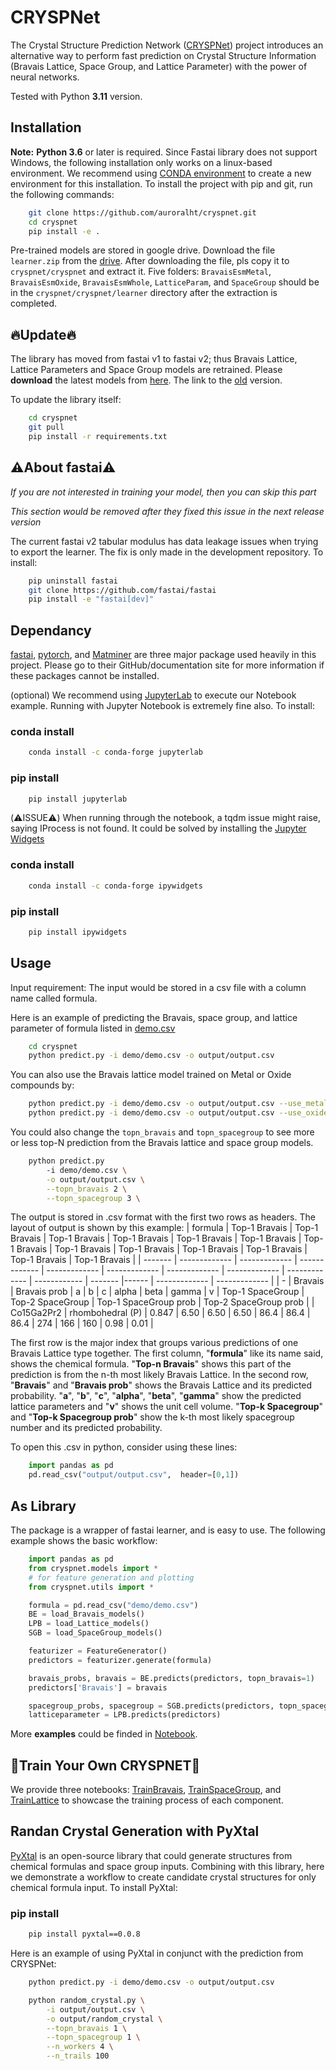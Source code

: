 # CRYSPNet

The Crystal Structure Prediction Network ([CRYSPNet](hhttps://journals.aps.org/prmaterials/abstract/10.1103/PhysRevMaterials.4.123802)) project introduces an alternative way to perform fast prediction on Crystal Structure Information (Bravais Lattice, Space Group, and Lattice Parameter) with the power of neural networks.

Tested with Python **3.11** version.

## Installation

**Note:** **Python 3.6** or later is required. Since Fastai library does not support Windows, the following installation only works on a linux-based environment. We recommend using [CONDA environment](https://docs.conda.io/projects/conda/en/latest/user-guide/tasks/manage-environments.html) to create a new environment for this installation.
To install the project with pip and git, run the following commands:
```bash
    git clone https://github.com/auroralht/cryspnet.git
    cd cryspnet
    pip install -e .
```

Pre-trained models are stored in google drive. Download the file `learner.zip` from the [drive](https://drive.google.com/file/d/1rpbV2-mnNj3M16-4BKvhuo5pkeoIY96q/view?usp=sharing). After downloading the file, pls copy it to `cryspnet/cryspnet` and extract it. Five folders: `BravaisEsmMetal`, `BravaisEsmOxide`, `BravaisEsmWhole`, `LatticeParam`, and `SpaceGroup` should be in the `cryspnet/cryspnet/learner` directory after the extraction is completed.

## 🔥Update🔥 
The library has moved from fastai v1 to fastai v2; thus Bravais Lattice, Lattice Parameters and Space Group models are retrained. Please **download** the latest models from [here](https://drive.google.com/file/d/1rpbV2-mnNj3M16-4BKvhuo5pkeoIY96q/view?usp=sharing). The link to the [old](https://drive.google.com/file/d/1s9OkrBRTSWTvufSia-ee625zR73bgBDA/view?usp=sharing) version.

To update the library itself:
```bash
    cd cryspnet
    git pull
    pip install -r requirements.txt
```

## ⚠️About fastai⚠️
*If you are not interested in training your model, then you can skip this part*

*This section would be removed after they fixed this issue in the next release version*

The current fastai v2 tabular modulus has data leakage issues when trying to export the learner. The fix is only made in the development repository. To install:
```bash
    pip uninstall fastai
    git clone https://github.com/fastai/fastai
    pip install -e "fastai[dev]"
```

## Dependancy

[fastai](https://github.com/fastai/fastai), [pytorch](https://github.com/pytorch/pytorch), and [Matminer](https://hackingmaterials.lbl.gov/matminer/installation.html) are three major package used heavily in this project. Please go to their GitHub/documentation site for more information if these packages cannot be installed.

(optional) We recommend using [JupyterLab](https://github.com/jupyterlab/jupyterlab/tree/acf208ed6f6843d03f34666ffc0cb2c37bdf2f3e) to execute our Notebook example. Running with Jupyter Notebook is extremely fine also. To install:

### conda install
```bash
    conda install -c conda-forge jupyterlab
```

### pip install
```bash
    pip install jupyterlab
```

(⚠️ISSUE⚠️) When running through the notebook, a tqdm issue might raise, saying IProcess is not found. It could be solved by installing the [Jupyter Widgets](https://ipywidgets.readthedocs.io/en/stable/user_install.html) 

### conda install
```bash
    conda install -c conda-forge ipywidgets
```

### pip install
```bash
    pip install ipywidgets
```


## Usage

Input requirement: The input would be stored in a csv file with
a column name called formula. 

Here is an example of predicting the Bravais, space group, and lattice parameter of formula listed in [demo.csv](https://github.com/AuroraLHT/cryspnet/tree/master/demo)
```bash
    cd cryspnet
    python predict.py -i demo/demo.csv -o output/output.csv 
```

You can also use the Bravais lattice model trained on Metal or Oxide compounds by:

```bash
    python predict.py -i demo/demo.csv -o output/output.csv --use_metal
    python predict.py -i demo/demo.csv -o output/output.csv --use_oxide 
```

You could also change the `topn_bravais` and `topn_spacegroup` to see more or less top-N prediction from the Bravais lattice and space group models.
```bash
    python predict.py 
        -i demo/demo.csv \
        -o output/output.csv \
        --topn_bravais 2 \
        --topn_spacegroup 3 \
```

The output is stored in .csv format with the first two rows as headers. The layout of output is shown by this example:
| formula | Top-1 Bravais | Top-1 Bravais | Top-1 Bravais | Top-1 Bravais | Top-1 Bravais | Top-1 Bravais | Top-1 Bravais | Top-1 Bravais | Top-1 Bravais | Top-1 Bravais | Top-1 Bravais | Top-1 Bravais | Top-1 Bravais |
| ------- | ------------- | ------------- | ------------- | ------------- | ------------- | ------------- | ------------- | ------------- | ------------  | ------- |------ | ------------- | ------------- |
| -      | Bravais | Bravais prob | a | b | c | alpha | beta | gamma | v | Top-1 SpaceGroup | Top-2 SpaceGroup | Top-1 SpaceGroup prob | Top-2 SpaceGroup prob |
| Co15Ga2Pr2 | rhombohedral (P)        | 0.847  | 6.50 | 6.50 | 6.50 | 86.4 | 86.4 | 86.4 | 274 | 166 | 160 | 0.98 | 0.01 |

The first row is the major index that groups various predictions of one Bravais Lattice type together. The first column, "**formula**" like its name said, shows the chemical formula. "**Top-n Bravais**" shows this part of the prediction is from the n-th most likely Bravais Lattice. In the second row, "**Bravais**" and "**Bravais prob**" shows the Bravais Lattice and its predicted probability. "**a**", "**b**", "**c**", "**alpha**", "**beta**", "**gamma**" show the predicted lattice parameters and "**v**" shows the unit cell volume. "**Top-k Spacegroup**" and "**Top-k Spacegroup prob**" show the k-th most likely spacegroup number and its predicted probability.

To open this .csv in python, consider using these lines:
```python
    import pandas as pd
    pd.read_csv("output/output.csv",  header=[0,1])
```

## As Library

The package is a wrapper of fastai learner, and is easy to use. The following example shows the basic workflow:

```python
    import pandas as pd
    from cryspnet.models import *
    # for feature generation and plotting
    from cryspnet.utils import *

    formula = pd.read_csv("demo/demo.csv")
    BE = load_Bravais_models()
    LPB = load_Lattice_models()
    SGB = load_SpaceGroup_models()

    featurizer = FeatureGenerator()
    predictors = featurizer.generate(formula)

    bravais_probs, bravais = BE.predicts(predictors, topn_bravais=1)
    predictors['Bravais'] = bravais

    spacegroup_probs, spacegroup = SGB.predicts(predictors, topn_spacegroup=1)
    latticeparameter = LPB.predicts(predictors)
```

More **examples** could be finded in [Notebook](https://github.com/AuroraLHT/cryspnet/tree/master/Notebook).

## 🌟Train Your Own CRYSPNET🌟
We provide three notebooks: [TrainBravais](https://github.com/AuroraLHT/cryspnet/tree/master/Notebook/TrainBravais.ipynb), [TrainSpaceGroup](https://github.com/AuroraLHT/cryspnet/tree/master/Notebook/TrainSpaceGroup.ipynb), and [TrainLattice](https://github.com/AuroraLHT/cryspnet/tree/master/Notebook/TrainLattice.ipynb) to showcase the training process of each component. 


## Randan Crystal Generation with PyXtal

[PyXtal](https://github.com/qzhu2017/PyXtal) is an open-source library that could generate structures from chemical formulas and space group inputs. Combining with this library, here we demonstrate a workflow to create candidate crystal structures for only chemical formula input. To install PyXtal:

### pip install
```bash
    pip install pyxtal==0.0.8
```

Here is an example of using PyXtal in conjunct with the prediction from CRYSPNet:
```bash
    python predict.py -i demo/demo.csv -o output/output.csv 

    python random_crystal.py \
        -i output/output.csv \
        -o output/random_crystal \
        --topn_bravais 1 \
        --topn_spacegroup 1 \
        --n_workers 4 \
        --n_trails 100 
```
